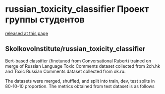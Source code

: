 # russian_toxicity_classifier Проект группы студентов
<a href='https://huggingface.co/SkolkovoInstitute/russian_toxicity_classifier?text=дурацкий'>released at this page</a>

<h2>SkolkovoInstitute/russian_toxicity_classifier</h2>

Bert-based classifier (finetuned from Conversational Rubert) trained on merge of Russian Language Toxic Comments dataset collected from 2ch.hk and Toxic Russian Comments dataset collected from ok.ru.

The datasets were merged, shuffled, and split into train, dev, test splits in 80-10-10 proportion. The metrics obtained from test dataset is as follows
